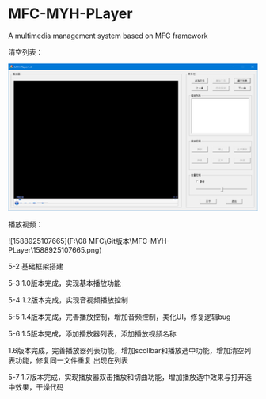 # MFC-MYH-PLayer
A multimedia management system based on MFC framework

清空列表：

![1588925221379](https://github.com/MayoHa/MFC-MYH-PLayer/blob/master/1588925221379.png)

播放视频：

![1588925107665](F:\08 MFC\Git版本\MFC-MYH-PLayer\1588925107665.png)

5-2  基础框架搭建

5-3  1.0版本完成，实现基本播放功能

5-4  1.2版本完成，实现音视频播放控制

5-5  1.4版本完成，完善播放控制，增加音频控制，美化UI，修复逻辑bug

5-6  1.5版本完成，添加播放器列表，添加播放视频名称

​	1.6版本完成，完善播放器列表功能，增加scollbar和播放选中功能，增加清空列表功能，修复同一文件重复		出现在列表

5-7 1.7版本完成，实现播放器双击播放和切曲功能，增加播放选中效果与打开选中效果，干燥代码



